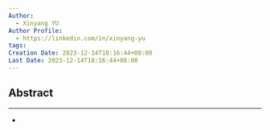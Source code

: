 ```yaml
---
Author:
  - Xinyang YU
Author Profile:
  - https://linkedin.com/in/xinyang-yu
tags: 
Creation Date: 2023-12-14T18:16:44+08:00
Last Date: 2023-12-14T18:16:44+08:00
---
```

## Abstract
---
- 
